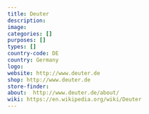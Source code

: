 ```yaml
---
title: Deuter
description:
image:
categories: []
purposes: []
types: []
country-code: DE
country: Germany
logo:
website: http://www.deuter.de
shop: http://www.deuter.de
store-finder:
about:  http://www.deuter.de/about/
wiki: https://en.wikipedia.org/wiki/Deuter
---
```

